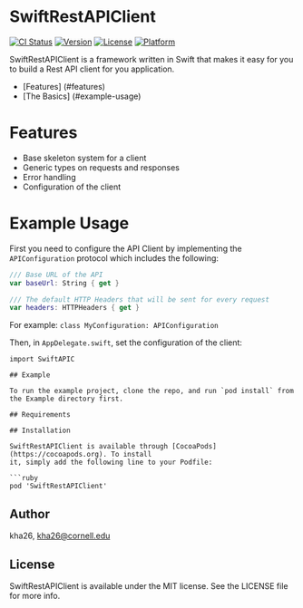 # SwiftRestAPIClient

[![CI Status](https://img.shields.io/travis/kha26/SwiftRestAPIClient.svg?style=flat)](https://travis-ci.org/kha26/SwiftRestAPIClient)
[![Version](https://img.shields.io/cocoapods/v/SwiftRestAPIClient.svg?style=flat)](https://cocoapods.org/pods/SwiftRestAPIClient)
[![License](https://img.shields.io/cocoapods/l/SwiftRestAPIClient.svg?style=flat)](https://cocoapods.org/pods/SwiftRestAPIClient)
[![Platform](https://img.shields.io/cocoapods/p/SwiftRestAPIClient.svg?style=flat)](https://cocoapods.org/pods/SwiftRestAPIClient)

SwiftRestAPIClient is a framework written in Swift that makes it easy for you to build a Rest API client for you application.

- [Features] (#features)
- [The Basics] (#example-usage)

# Features
- Base skeleton system for a client
- Generic types on requests and responses
- Error handling
- Configuration of the client

# Example Usage
First you need to configure the API Client by implementing the ```APIConfiguration``` protocol which includes the following:
```swift
/// Base URL of the API
var baseUrl: String { get }

/// The default HTTP Headers that will be sent for every request
var headers: HTTPHeaders { get }
```

For example:
```class MyConfiguration: APIConfiguration```


Then, in ```AppDelegate.swift```, set the configuration of the client:
```
import SwiftAPIC

## Example

To run the example project, clone the repo, and run `pod install` from the Example directory first.

## Requirements

## Installation

SwiftRestAPIClient is available through [CocoaPods](https://cocoapods.org). To install
it, simply add the following line to your Podfile:

```ruby
pod 'SwiftRestAPIClient'
```

## Author

kha26, kha26@cornell.edu

## License

SwiftRestAPIClient is available under the MIT license. See the LICENSE file for more info.
